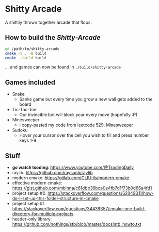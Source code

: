 # Shitty Arcade

A shittily thrown together arcade that flops.

## How to build the _**Shitty-Arcade**_

```bash
cd /path/to/shitty-arcade
cmake -S . -B build
cmake --build build
```

... and games can now be found in `./build/shitty-arcade`

## Games included

- Snake
  - Sanke game but every time you grow a new wall gets added to the board
- Tic-Tac-Toe
  - Our invincible bot will block your every move (hopefully :P)
- Minesweeper
  - I copy-pasted my code from leetcode 529. Minesweeper
- Sudoku
  - Hover your cursor over the cell you wish to fill and press number keys 1-9

## Stuff

- **go watch tsoding**: <https://www.youtube.com/@TsodingDaily>
- raylib: <https://github.com/raysan5/raylib>
- modern cmake: <https://gitlab.com/CLIUtils/modern-cmake>
- effective modern cmake:
  <https://gist.github.com/mbinna/c61dbb39bca0e4fb7d1f73b0d66a4fd1>
- project setup #0:
  <https://stackoverflow.com/questions/62049311/how-do-i-set-up-this-folder-structure-in-cmake>
- project setup #1:
  <https://stackoverflow.com/questions/34438357/cmake-one-build-directory-for-multiple-projects>
- header-only library:
  <https://github.com/nothings/stb/blob/master/docs/stb_howto.txt>
